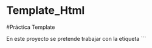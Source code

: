 # Template_Html

#Práctica Template

En este proyecto se pretende trabajar con la etiqueta ```<template>`de html el cual nos facilita el trabajo y así evitamos tener que utilizar el`innerHTML`y tener que crear cada elemento de forma independiente con`createElement````.

### Este el el [link](https://github.com/DraxusTDEV/Template_Html) del proyecro en Github por si le quieres echar un vistazo y regalarme un star no sin antes darle las gracias a [bluuweb](https://bluuweb.github.io/) por medio del cual me guié para realizar este proyecto.
